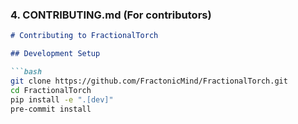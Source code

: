 ### **4. CONTRIBUTING.md** (For contributors)
```markdown
# Contributing to FractionalTorch

## Development Setup

```bash
git clone https://github.com/FractonicMind/FractionalTorch.git
cd FractionalTorch
pip install -e ".[dev]"
pre-commit install
